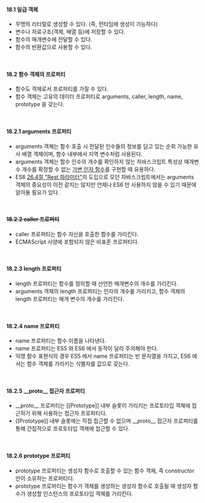 #### 18.1 일급 객체
- 무명의 리터럴로 생성할 수 있다. (즉, 런타임에 생성이 가능하다)
- 변수나 자료구조(객체, 배열 등)에 저장할 수 있다.
- 함수의 매개변수에 전달할 수 있다.
- 함수의 반환값으로 사용할 수 있다.

<br />

#### 18.2 함수 객체의 프로퍼티
- 함수도 객체로서 프로퍼티를 가질 수 있다.
- 함수 객체는 고유의 데이터 프로퍼티로 arguments, caller, length, name, prototype 을 갖는다.

<br />

#### 18.2.1 arguments 프로퍼티
- arguments 객체는 함수 호출 시 전달된 인수들의 정보를 담고 있는 순회 가능한 유사 배열 객체이며, 함수 내부에서 지역 변수처럼 사용된다.
- arguments 객체는 함수 인수의 개수를 확인하지 않는 자바스크립트 특성상 매개변수 개수를 확정할 수 없는 [가변 인자 함수](https://developer.mozilla.org/ko/docs/Web/JavaScript/Reference/Functions/arguments#%EC%97%AC%EB%9F%AC_%EB%AC%B8%EC%9E%90%EC%97%B4%EC%9D%84_%EC%97%B0%EA%B2%B0%ED%95%98%EB%8A%94_%ED%95%A8%EC%88%98_%EC%A0%95%EC%9D%98%ED%95%98%EA%B8%B0)를 구현할 때 유용하다.
- ES6 [26.4절 "Rest 파라미터"](URL)의 도입으로 모던 자바스크립트에서는 arguments 객체의 중요성이 이전 같지는 않지만 언제나 ES6 만 사용하지 않을 수 있기 때문에 알아둘 필요가 있다.

<br />

#### ~~18.2.2 caller 프로퍼티~~
- caller 프로퍼티는 함수 자신을 호출한 함수를 가리킨다.
- ECMAScript 사양에 포함되지 않은 비표준 프로퍼티다.

<br />

#### 18.2.3 length 프로퍼티
- length 프로퍼티는 함수를 정의할 때 선언한 매개변수의 개수를 가리킨다.
- arguments 객체의 length 프로퍼티는 인자의 개수를 가리키고, 함수 객체의 length 프로퍼티는 매개 변수의 개수를 가리킨다.

<br />

#### 18.2.4 name 프로퍼티
- name 프로퍼티는 함수 이름을 나타낸다.
- name 프로퍼티는 ES5 와 ES6 에서 동작이 달라 주의해야 한다.
- 익명 함수 표현식의 경우 ES5 에서 name 프로퍼티는 빈 문자열을 가지고, ES6 에서는 함수 객체를 가리키는 식별자를 값으로 갖는다.

<br />

#### 18.2.5 \_\_proto__ 접근자 프로퍼티
- \_\_proto__ 프로퍼티는 [[Prototype]] 내부 슬롯이 가리키는 프로토타입 객체에 접근하기 위해 사용하는 접근자 프로퍼티다.
- [[Prototype]] 내부 슬롯에는 직접 접근할 수 없으며 \_\_proto__ 접근자 프로퍼티를 통해 간접적으로 프로토타입 객체에 접근할 수 있다.

<br />

#### 18.2.6 prototype 프로퍼티
- prototype 프로퍼티는 생성자 함수로 호출할 수 있는 함수 객체, 즉 constructor 만이 소유하는 프로퍼티다.
- prototype 프로퍼티는 함수가 객체를 생성하는 생성자 함수로 호출될 때 생성자 함수가 생성할 인스턴스의 프로토타입 객체를 가리킨다.

<br />
